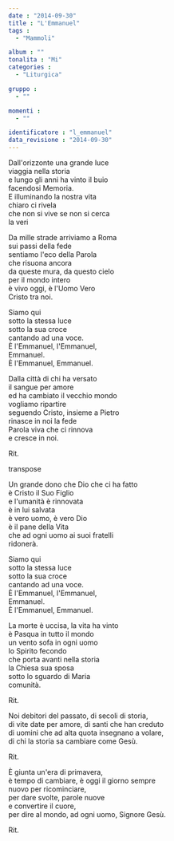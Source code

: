 ```yaml
---
date : "2014-09-30"
title : "L'Emmanuel"
tags : 
  - "Mammoli"

album : ""
tonalita : "Mi"
categories : 
  - "Liturgica"

gruppo : 
  - ""

momenti : 
  - ""

identificatore : "l_emmanuel"
data_revisione : "2014-09-30"
---
```

  
  
Dall'orizzonte una grande luce  
viaggia nella storia  
e lungo gli anni ha vinto il buio  
facendosi Memoria.  
E illuminando la nostra vita  
chiaro ci rivela  
che non si vive se non si cerca  
la veri  
  
  
Da mille strade arriviamo a Roma  
sui passi della fede  
sentiamo l'eco della Parola  
che risuona ancora  
da queste mura, da questo cielo  
per il mondo intero  
è vivo oggi, è l'Uomo Vero  
Cristo tra noi.  
  
  
Siamo qui   
sotto la stessa luce   
sotto la sua croce   
cantando ad una voce.  
È l'Emmanuel, l'Emmanuel,  
Emmanuel.   
È l'Emmanuel, Emmanuel.  
  
  
Dalla città di chi ha versato  
il sangue per amore  
ed ha cambiato il vecchio mondo  
vogliamo ripartire  
seguendo Cristo, insieme a Pietro  
rinasce in noi la fede  
Parola viva che ci rinnova  
e cresce in noi.   
  
  
Rit.   
  
transpose  
  
Un grande dono che Dio che ci ha fatto  
è Cristo il Suo Figlio  
e l'umanità è rinnovata  
è in lui salvata  
è vero uomo, è vero Dio  
è il pane della Vita  
che ad ogni uomo ai suoi fratelli  
ridonerà.  
  
  
Siamo qui   
sotto la stessa luce   
sotto la sua croce   
cantando ad una voce.  
È l'Emmanuel, l'Emmanuel,  
Emmanuel.   
È l'Emmanuel, Emmanuel.  
  
  
La morte è uccisa, la vita ha vinto  
è Pasqua in tutto il mondo  
un vento sofa in ogni uomo  
lo Spirito fecondo  
che porta avanti nella storia  
la Chiesa sua sposa  
sotto lo sguardo di Maria  
comunità.  
  
  
Rit.   
  
  
Noi debitori del passato, di secoli di storia,  
di vite date per amore, di santi che han creduto  
di uomini che ad alta quota insegnano a volare,  
di chi la storia sa cambiare come Gesù.  
  
  
Rit.   
  
  
È giunta un'era di primavera,  
è tempo di cambiare, è oggi il giorno sempre  
nuovo per ricominciare,  
per dare svolte, parole nuove  
e convertire il cuore,  
per dire al mondo, ad ogni uomo, Signore Gesù.  
  
  
Rit.   
  
